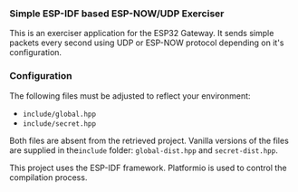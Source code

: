 ### Simple ESP-IDF based ESP-NOW/UDP Exerciser

This is an exerciser application for the ESP32 Gateway. It sends
simple packets every second using UDP or ESP-NOW protocol depending on it's configuration.

### Configuration

The following files must be adjusted to reflect your environment:

- `include/global.hpp`
- `include/secret.hpp`

Both files are absent from the retrieved project. Vanilla versions of the files are supplied in the`include` folder: `global-dist.hpp` and `secret-dist.hpp`.

This project uses the ESP-IDF framework. Platformio is used to control the compilation process. 